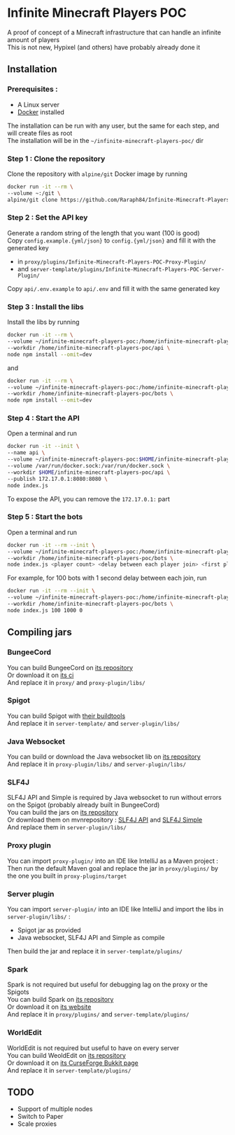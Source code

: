 # Infinite Minecraft Players POC

A proof of concept of a Minecraft infrastructure that can handle an infinite amount of players  
This is not new, Hypixel (and others) have probably already done it

## Installation

### Prerequisites :

-   A Linux server
-   [Docker](https://docs.docker.com/engine/install/) installed

The installation can be run with any user, but the same for each step, and will create files as root  
The installation will be in the `~/infinite-minecraft-players-poc/` dir

### Step 1 : Clone the repository

Clone the repository with `alpine/git` Docker image by running

```bash
docker run -it --rm \
--volume ~:/git \
alpine/git clone https://github.com/Raraph84/Infinite-Minecraft-Players-POC.git infinite-minecraft-players-poc/
```

### Step 2 : Set the API key

Generate a random string of the length that you want (100 is good)  
Copy `config.example.{yml/json}` to `config.{yml/json}` and fill it with the generated key

-   in `proxy/plugins/Infinite-Minecraft-Players-POC-Proxy-Plugin/`
-   and `server-template/plugins/Infinite-Minecraft-Players-POC-Server-Plugin/`

Copy `api/.env.example` to `api/.env` and fill it with the same generated key

### Step 3 : Install the libs

Install the libs by running

```bash
docker run -it --rm \
--volume ~/infinite-minecraft-players-poc:/home/infinite-minecraft-players-poc \
--workdir /home/infinite-minecraft-players-poc/api \
node npm install --omit=dev
```

and

```bash
docker run -it --rm \
--volume ~/infinite-minecraft-players-poc:/home/infinite-minecraft-players-poc \
--workdir /home/infinite-minecraft-players-poc/bots \
node npm install --omit=dev
```

### Step 4 : Start the API

Open a terminal and run

```bash
docker run -it --init \
--name api \
--volume ~/infinite-minecraft-players-poc:$HOME/infinite-minecraft-players-poc \
--volume /var/run/docker.sock:/var/run/docker.sock \
--workdir $HOME/infinite-minecraft-players-poc/api \
--publish 172.17.0.1:8080:8080 \
node index.js
```

To expose the API, you can remove the `172.17.0.1:` part

### Step 5 : Start the bots

Open a terminal and run

```bash
docker run -it --rm --init \
--volume ~/infinite-minecraft-players-poc:/home/infinite-minecraft-players-poc \
--workdir /home/infinite-minecraft-players-poc/bots \
node index.js <player count> <delay between each player join> <first player number>
```

For example, for 100 bots with 1 second delay between each join, run

```bash
docker run -it --rm --init \
--volume ~/infinite-minecraft-players-poc:/home/infinite-minecraft-players-poc \
--workdir /home/infinite-minecraft-players-poc/bots \
node index.js 100 1000 0
```

## Compiling jars

### BungeeCord

You can build BungeeCord on [its repository](https://github.com/SpigotMC/BungeeCord)  
Or download it on [its ci](https://ci.md-5.net/job/BungeeCord/)  
And replace it in `proxy/` and `proxy-plugin/libs/`

### Spigot

You can build Spigot with [their buildtools](https://www.spigotmc.org/wiki/buildtools/)  
And replace it in `server-template/` and `server-plugin/libs/`

### Java Websocket

You can build or download the Java websocket lib on [its repository](https://github.com/TooTallNate/Java-WebSocket)  
And replace it in `proxy-plugin/libs/` and `server-plugin/libs/`

### SLF4J

SLF4J API and Simple is required by Java websocket to run without errors on the Spigot (probably already built in BungeeCord)  
You can build the jars on [its repository](https://github.com/qos-ch/slf4j)  
Or download them on mvnrepository : [SLF4J API](https://mvnrepository.com/artifact/org.slf4j/slf4j-api) and [SLF4J Simple](https://mvnrepository.com/artifact/org.slf4j/slf4j-simple)  
And replace them in `server-plugin/libs/`

### Proxy plugin

You can import `proxy-plugin/` into an IDE like IntelliJ as a Maven project :
Then run the default Maven goal and replace the jar in `proxy/plugins/` by the one you built in `proxy-plugins/target`

### Server plugin

You can import `server-plugin/` into an IDE like IntelliJ and import the libs in `server-plugin/libs/` :

-   Spigot jar as provided
-   Java websocket, SLF4J API and Simple as compile

Then build the jar and replace it in `server-template/plugins/`

### Spark

Spark is not required but useful for debugging lag on the proxy or the Spigots  
You can build Spark on [its repository](https://github.com/lucko/spark)  
Or download it on [its website](https://spark.lucko.me/download)  
And replace it in `proxy/plugins/` and `server-template/plugins/`

### WorldEdit

WorldEdit is not required but useful to have on every server  
You can build WeoldEdit on [its repository](https://github.com/EngineHub/WorldEdit)  
Or download it on [its CurseForge Bukkit page](https://dev.bukkit.org/projects/worldedit/files)  
And replace it in `server-template/plugins/`

## TODO

-   Support of multiple nodes
-   Switch to Paper
-   Scale proxies
